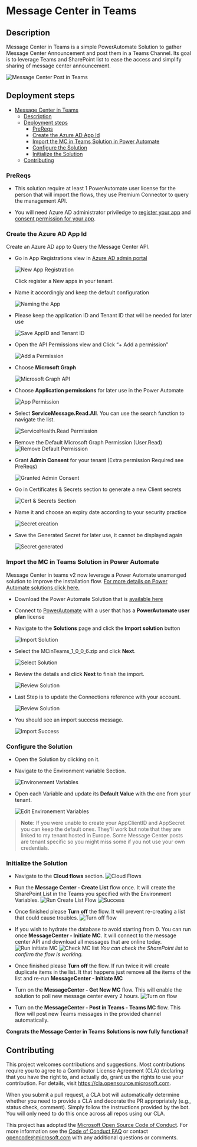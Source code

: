 # Message Center in Teams


## Description

Message Center in Teams is a simple PowerAutomate Solution to gather Message Center Announcement and post them in a Teams Channel.
Its goal is to leverage Teams and SharePoint list to ease the access and simplify sharing of message center announcement.

![Message Center Post in Teams](https://github.com/ericsche/MCinTeams/blob/main/Screenshots/Picture1.png)

## Deployment steps

- [Message Center in Teams](#message-center-in-teams)
  - [Description](#description)
  - [Deployment steps](#deployment-steps)
    - [PreReqs](#prereqs)
    - [Create the Azure AD App Id](#create-the-azure-ad-app-id)
    - [Import the MC in Teams Solution in Power Automate](#import-the-mc-in-teams-solution-in-power-automate)
    - [Configure the Solution](#configure-the-solution)
    - [Initialize the Solution](#initialize-the-solution)
  - [Contributing](#contributing)

### PreReqs

- This solution require at least 1 PowerAutomate user license for the person that will import the flows, they use Premium Connector to query the management API.

- You will need Azure AD administrator priviledge to [register your app](https://docs.microsoft.com/en-us/azure/active-directory/develop/howto-create-service-principal-portal#permissions-required-for-registering-an-app) and [consent permission for your app](https://docs.microsoft.com/en-us/azure/active-directory/manage-apps/grant-admin-consent#grant-admin-consent-in-app-registrations).

### Create the Azure AD App Id

Create an Azure AD app to Query the Message Center API.

- Go in App Registrations view in [Azure AD admin portal](https://aad.portal.azure.com/#blade/Microsoft_AAD_IAM/ActiveDirectoryMenuBlade/RegisteredApps)

    ![New App Registration](Screenshots/Picture2.png)

    Click register a New apps in your tenant.
- Name it accordingly and keep the default configuration

    ![Naming the App](Screenshots/Picture3.png)

- Please keep the application ID and Tenant ID that will be needed for later use

    ![Save AppID and Tenant ID](Screenshots/Picture4.png)

- Open the API Permissions view and Click “+ Add a permission”

    ![Add a Permission](Screenshots/Picture5.png)

- Choose **Microsoft Graph**

    ![Microsoft Graph API](Screenshots/Solutions16.png)

- Choose **Application permissions** for later use in the Power Automate

     ![App Permission](Screenshots/Solutions17.png)

- Select **ServiceMessage.Read.All**. You can use the search function to navigate the list.

    ![ServiceHealth.Read Permission](Screenshots/Solutions18.png)

- Remove the Default Microsoft Graph Permission (User.Read)
    ![Remove Default Permission](Screenshots/Picture9.png)

- Grant **Admin Consent** for your tenant (Extra permission Required see PreReqs)

    ![Granted Admin Consent](Screenshots/Solutions19.png)

- Go in Certificates & Secrets section to generate a new Client secrets

    ![Cert & Secrets Section](Screenshots/Picture12.png)

- Name it and choose an expiry date according to your security practice

    ![Secret creation](Screenshots/Picture13.png)

- Save the Generated Secret for later use, it cannot be displayed again

    ![Secret generated](Screenshots/Picture14.png)

### Import the MC in Teams Solution in Power Automate

Message Center in teams v2 now leverage a Power Automate unamanged solution to improve the installation flow. [For more details on Power Automate solutions click here.](https://docs.microsoft.com/en-us/power-automate/overview-solution-flows)

- Download the Power Automate Solution that is [available here](https://github.com/ericsche/MCinTeams/blob/main/MCinTeams_1_0_0_6.zip)

- Connect to [PowerAutomate](https://flow.microsoft.com/) with a user that has a **PowerAutomate user plan** license
  
- Navigate to the **Solutions** page and click the **Import solution** button
  
  ![Import Solution](Screenshots/Solutions01.png)

- Select the MCinTeams_1_0_0_6.zip and click **Next**.
  
  ![Select Solution](Screenshots/Solutions02.png)

- Review the details and click **Next** to finish the import.
  
  ![Review Solution](Screenshots/Solutions03.png)

- Last Step is to update the Connections reference with your account.

  ![Review Solution](Screenshots/Solutions04.png)

- You should see an import success message.
  
  ![Import Success](Screenshots/Solutions05.png)

### Configure the Solution

- Open the Solution by clicking on it.

- Navigate to the Environment variable Section.
  
  ![Environement Variables](Screenshots/Solutions06.png)

- Open each Variable and update its **Default Value** with the one from your tenant.
  
  ![Edit Environement Variables](Screenshots/Solutions07.png)

> **Note:** If you were unable to create your AppClientID and AppSecret you can keep the default ones. They'll work but note that they are linked to my tenant hosted in Europe. Some Message Center posts are tenant specific so you might miss some if you not use your own credentials.

### Initialize the Solution

- Navigate to the **Cloud flows** section.
  ![Cloud Flows](Screenshots/Solutions08.png)

- Run the **Message Center - Create List** flow once. It will create the SharePoint List in the Teams you specified with the Environment Variables.
  ![Run Create List Flow](Screenshots/Solutions09.png)
  ![Success](Screenshots/Solutions10.png)

- Once finished please **Turn off** the flow. It will prevent re-creating a list that could cause troubles.
  ![Turn off flow](Screenshots/Solutions11.png)

- If you wish to hydrate the database to avoid starting from 0. You can run once **MessageCenter - Initiate MC**. It will connect to the message center API and download all messages that are online today.
  ![Run initiate MC](Screenshots/Solutions12.png)
  ![Check MC list](Screenshots/Solutions13.png)
  _You can check the SharePoint list to confirm the flow is working._

- Once finished  please **Turn off** the flow. If run twice it will create duplicate items in the list. It that happens just remove all the items of the list and re-run **MessageCenter - Initiate MC**

- Turn on the **MessageCenter - Get New MC** flow. This will enable the solution to poll new message center every 2 hours.
  ![Turn on flow](Screenshots/Solutions14.png)

- Turn on the **MessageCenter - Post in Teams - Teams MC** flow. This flow will post new Teams messages in the provided channel automatically.
  
**Congrats the Message Center in Teams Solutions is now fully functional!**

## Contributing

This project welcomes contributions and suggestions.  Most contributions require you to agree to a
Contributor License Agreement (CLA) declaring that you have the right to, and actually do, grant us
the rights to use your contribution. For details, visit https://cla.opensource.microsoft.com.

When you submit a pull request, a CLA bot will automatically determine whether you need to provide
a CLA and decorate the PR appropriately (e.g., status check, comment). Simply follow the instructions
provided by the bot. You will only need to do this once across all repos using our CLA.

This project has adopted the [Microsoft Open Source Code of Conduct](https://opensource.microsoft.com/codeofconduct/).
For more information see the [Code of Conduct FAQ](https://opensource.microsoft.com/codeofconduct/faq/) or
contact [opencode@microsoft.com](mailto:opencode@microsoft.com) with any additional questions or comments.
